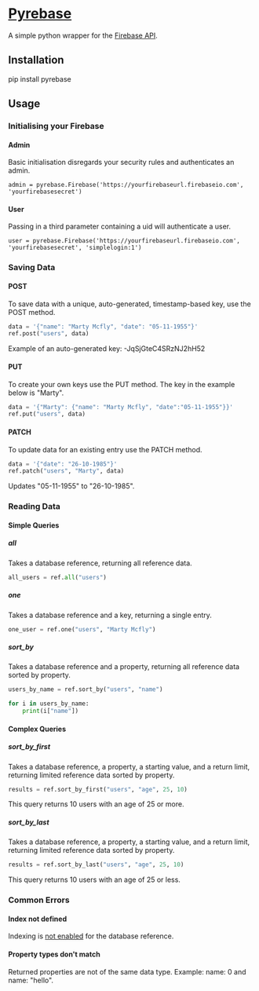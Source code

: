 # [Pyrebase](https://pypi.python.org/pypi/Pyrebase)

A simple python wrapper for the [Firebase API](https://www.firebase.com/docs/rest/guide/).

## Installation

pip install pyrebase

## Usage

### Initialising your Firebase

#### Admin

Basic initialisation disregards your security rules and authenticates an admin.

```
admin = pyrebase.Firebase('https://yourfirebaseurl.firebaseio.com', 'yourfirebasesecret')
```

#### User

Passing in a third parameter containing a uid will authenticate a user.

```
user = pyrebase.Firebase('https://yourfirebaseurl.firebaseio.com', 'yourfirebasesecret', 'simplelogin:1')
```


### Saving Data

#### POST

To save data with a unique, auto-generated, timestamp-based key, use the POST method.

```python
data = '{"name": "Marty Mcfly", "date": "05-11-1955"}'
ref.post("users", data)
```

Example of an auto-generated key: -JqSjGteC4SRzNJ2hH52

#### PUT

To create your own keys use the PUT method. The key in the example below is "Marty".

```python
data = '{"Marty": {"name": "Marty Mcfly", "date":"05-11-1955"}}'
ref.put("users", data)
```

#### PATCH

To update data for an existing entry use the PATCH method.

```python
data = '{"date": "26-10-1985"}'
ref.patch("users", "Marty", data)
```
Updates "05-11-1955" to "26-10-1985".

### Reading Data

#### Simple Queries

##### all

Takes a database reference, returning all reference data.

```python
all_users = ref.all("users")
```

##### one

Takes a database reference and a key, returning a single entry.

```python
one_user = ref.one("users", "Marty Mcfly")
```

##### sort_by

Takes a database reference and a property, returning all reference data sorted by property.

```python
users_by_name = ref.sort_by("users", "name")

for i in users_by_name:
    print(i["name"])
```

#### Complex Queries

##### sort_by_first

Takes a database reference, a property, a starting value, and a return limit,
returning limited reference data sorted by property.

```python
results = ref.sort_by_first("users", "age", 25, 10)
```

This query returns 10 users with an age of 25 or more.

##### sort_by_last

Takes a database reference, a property, a starting value, and a return limit,
returning limited reference data sorted by property.


```python
results = ref.sort_by_last("users", "age", 25, 10)
```

This query returns 10 users with an age of 25 or less.


### Common Errors

#### Index not defined

Indexing is [not enabled](https://www.firebase.com/docs/security/guide/indexing-data.html) for the database reference.

#### Property types don't match

Returned properties are not of the same data type.
Example: name: 0 and name: "hello".